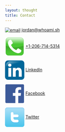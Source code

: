 ```yaml
---
layout: thought
title: Contact
---
```


[<img style="vertical-align:middle" alt="email" src="/assets/images/email.svg" width="64" height="64"/>][email] [jordan@whoami.sh][email]

[<img style="vertical-align:middle" alt="Cell Phone" src="/assets/images/phone.svg" width="64" height="64"/>][phone] [+1-206-714-5314][phone]

[<img style="vertical-align:middle" alt="LinkedIn" src="/assets/images/Linkedin.svg" width="64" height="64"/>][linkedin] [LinkedIn][linkedin]

[<img style="vertical-align:middle" alt="Facebook" src="/assets/images/fb.svg" width="64" height="64"/>][fb] [Facebook][fb]

[<img style="vertical-align:middle" alt="Twitter" src="/assets/images/twitter.png" width="64" height="64"/>][twitter] [Twitter][twitter]

[phone]: tel:12067145314
[email]: mailto:dojo3@uw.edu
[linkedin]: https://www.linkedin.com/in/mcqueenjordan/
[fb]: https://www.facebook.com/JordanLoganMcQueen
[twitter]: https://twitter.com/iamwh0m

